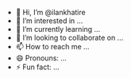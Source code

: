 - 👋 Hi, I’m @ilankhatire
- 👀 I’m interested in ...
- 🌱 I’m currently learning ...
- 💞️ I’m looking to collaborate on ...
- 📫 How to reach me ...
- 😄 Pronouns: ...
- ⚡ Fun fact: ...

<!---
ilankhatire/ilankhatire is a ✨ special ✨ repository because its `README.md` (this file) appears on your GitHub profile.
You can click the Preview link to take a look at your changes.
--->
